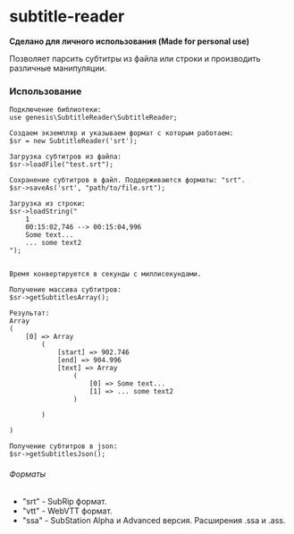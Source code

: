 # subtitle-reader
**Сделано для личного использования (Made for personal use)**

Позволяет парсить субтитры из файла или строки и производить различные манипуляции.

### Использование
```
Подключение библиотеки:
use genesis\SubtitleReader\SubtitleReader;

Создаем экземпляр и указываем формат с которым работаем:
$sr = new SubtitleReader('srt');

Загрузка субтитров из файла:
$sr->loadFile("test.srt");

Сохранение субтитров в файл. Поддерживаются форматы: "srt".
$sr->saveAs('srt', "path/to/file.srt");

Загрузка из строки:
$sr->loadString("
    1
    00:15:02,746 --> 00:15:04,996
    Some text...
    ... some text2
");


Время конвертируется в секунды с миллисекундами.

Получение массива субтитров:
$sr->getSubtitlesArray();

Результат:
Array
(
    [0] => Array
        (
            [start] => 902.746
            [end] => 904.996
            [text] => Array
                (
                    [0] => Some text...
                    [1] => ... some text2
                )

        )

)

Получение субтитров в json:
$sr->getSubtitlesJson();
```

###### Форматы
* "srt" - SubRip формат.
* "vtt" - WebVTT формат.
* "ssa" - SubStation Alpha и Advanced версия. Расширения .ssa и .ass.